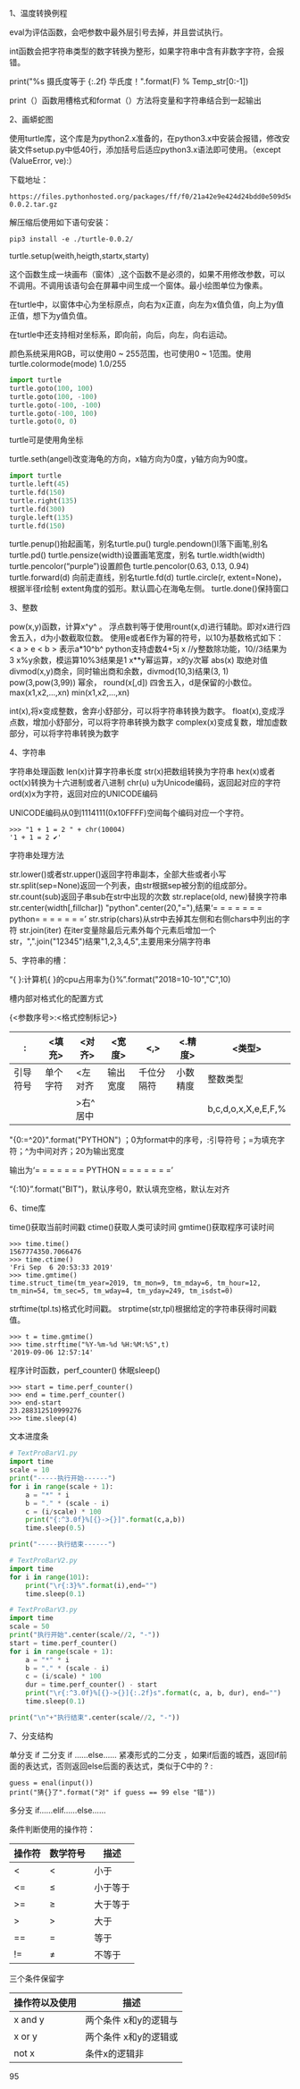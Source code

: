 1、温度转换例程

eval为评估函数，会吧参数中最外层引号去掉，并且尝试执行。

int函数会把字符串类型的数字转换为整形，如果字符串中含有非数字字符，会报错。

print("%s 摄氏度等于 {:.2f} 华氏度！".format(F) % Temp_str[0:-1])

print（）函数用槽格式和format（）方法将变量和字符串结合到一起输出

2、画蟒蛇图

使用turtle库，这个库是为python2.x准备的，在python3.x中安装会报错，修改安装文件setup.py中低40行，添加括号后适应python3.x语法即可使用。（except (ValueError, ve):）

下载地址：

```
https://files.pythonhosted.org/packages/ff/f0/21a42e9e424d24bdd0e509d5ed3c7dfb8f47d962d9c044dba903b0b4a26f/turtle-0.0.2.tar.gz
```

解压缩后使用如下语句安装：

```
pip3 install -e ./turtle-0.0.2/
```

turtle.setup(weith,heigth,startx,starty)

这个函数生成一块画布（窗体）,这个函数不是必须的，如果不用修改参数，可以不调用。不调用该语句会在屏幕中间生成一个窗体。最小绘图单位为像素。

在turtle中，以窗体中心为坐标原点，向右为x正直，向左为x值负值，向上为y值正值，想下为y值负值。

在turtle中还支持相对坐标系，即向前，向后，向左，向右运动。

颜色系统采用RGB，可以使用0 ~ 255范围，也可使用0 ~ 1范围。使用turtle.colormode(mode) 1.0/255

```python
import turtle
turtle.goto(100, 100)
turtle.goto(100, -100)
turtle.goto(-100, -100)
turtle.goto(-100, 100)
turtle.goto(0, 0)
```

turtle可是使用角坐标

turtle.seth(angel)改变海龟的方向，x轴方向为0度，y轴方向为90度。

```python
import turtle
turtle.left(45)
turtle.fd(150)
turtle.right(135)
turtle.fd(300)
turgle.left(135)
turtle.fd(150)
```

turtle.penup()抬起画笔，别名turtle.pu()
turgle.pendown()l落下画笔,别名turtle.pd()
turtle.pensize(width)设置画笔宽度，别名 turtle.width(width)
turtle.pencolor(“purple”)设置颜色
turtle.pencolor(0.63, 0.13, 0.94)
turtle.forward(d)  向前走直线，别名turtle.fd(d)
turtle.circle(r, extent=None)，根据半径r绘制 extent角度的弧形。默认圆心在海龟左侧。
turtle.done()保持窗口

3、整数

pow(x,y)函数，计算x^y^ 。
浮点数判等于使用rount(x,d)进行辅助。即对x进行四舍五入，d为小数截取位数。
使用e或者E作为幂的符号，以10为基数格式如下：
< a > e < b > 表示a*10^b^
python支持虚数4+5j
x //y整数除功能，10//3结果为3
x%y余数，模运算10%3结果是1
x**y幂运算，x的y次幂
abs(x) 取绝对值
divmod(x,y)商余，同时输出商和余数，divmod(10,3)结果(3, 1)
pow(3,pow(3,99))  幂余，
round(x[,d]) 四舍五入，d是保留的小数位。
max(x1,x2,...,xn)
min(x1,x2,...,xn)

int(x),将x变成整数，舍弃小舒部分，可以将字符串转换为数字。
float(x),变成浮点数，增加小舒部分，可以将字符串转换为数字
complex(x)变成复数，增加虚数部分，可以将字符串转换为数字

4、字符串

字符串处理函数
len(x)计算字符串长度
str(x)把数组转换为字符串
hex(x)或者oct(x)转换为十六进制或者八进制
chr(u) u为Unicode编码，返回起对应的字符
ord(x)x为字符，返回对应的UNICODE编码

UNICODE编码从0到1114111(0x10FFFF)空间每个编码对应一个字符。

```
>>> "1 + 1 = 2 " + chr(10004)
'1 + 1 = 2 ✔'
```

字符串处理方法

str.lower()或者str.upper()返回字符串副本，全部大些或者小写
str.split(sep=None)返回一个列表，由str根据sep被分割的组成部分。
str.count(sub)返回子串sub在str中出现的次数
str.replace(old, new)替换字符串
str.center(width[,fillchar]) "python".center(20,"="),结果‘= = = = = = = python= = = = = = =’
str.strip(chars)从str中去掉其左侧和右侧chars中列出的字符
str.join(iter) 在iter变量除最后元素外每个元素后增加一个str，",".join("12345")结果"1,2,3,4,5",主要用来分隔字符串

5、字符串的槽：

“{ }:计算机{ }的cpu占用率为{}%”.format("2018=10-10","C",10)

槽内部对格式化的配置方式

{<参数序号>:<格式控制标记>}

| :      | <填充>   | <对齐>  | <宽度>  | <,>      | <.精度>  | <类型>   |
| ------ | ------- | ------ | ------  | -------  | ------- | -------- |
| 引导符号 | 单个字符 | <左对齐 | 输出宽度 | 千位分隔符 | 小数精度 | 整数类型  |
|         |        | >右^居中|       |      |     | b,c,d,o,x,X,e,E,F,%|

"{0:=^20}".format("PYTHON")  ；0为format中的序号，:引导符号；=为填充字符；^为中间对齐；20为输出宽度

 输出为‘= = = = = = = PYTHON = = = = = = =’

“{:10}”.format("BIT")，默认序号0，默认填充空格，默认左对齐 

6、time库

time()获取当前时间戳
ctime()获取人类可读时间
gmtime()获取程序可读时间

```
>>> time.time()
1567774350.7066476
>>> time.ctime()
'Fri Sep  6 20:53:33 2019'
>>> time.gmtime()
time.struct_time(tm_year=2019, tm_mon=9, tm_mday=6, tm_hour=12, tm_min=54, tm_sec=5, tm_wday=4, tm_yday=249, tm_isdst=0)
```
strftime(tpl.ts)格式化时间戳。
strptime(str,tpl)根据给定的字符串获得时间戳值。

```
>>> t = time.gmtime()
>>> time.strftime("%Y-%m-%d %H:%M:%S",t)
'2019-09-06 12:57:14'
```

程序计时函数，perf_counter()
休眠sleep()

```
>>> start = time.perf_counter()
>>> end = time.perf_counter()
>>> end-start
23.288312510999276
>>> time.sleep(4)
```

文本进度条

```python
# TextProBarV1.py
import time
scale = 10
print("-----执行开始------")
for i in range(scale + 1):
    a = "*" * i
    b = "." * (scale - i)
    c = (i/scale) * 100
    print("{:^3.0f}%[{}->{}]".format(c,a,b))
    time.sleep(0.5)

print("-----执行结束------")
```

```python
# TextProBarV2.py
import time
for i in range(101):
    print("\r{:3}%".format(i),end="")
    time.sleep(0.1)
```

```python
# TextProBarV3.py
import time
scale = 50
print("执行开始".center(scale//2, "-"))
start = time.perf_counter()
for i in range(scale + 1):
    a = "*" * i
    b = "." * (scale - i)
    c = (i/scale) * 100
    dur = time.perf_counter() - start
    print("\r{:^3.0f}%[{}->{}]{:.2f}s".format(c, a, b, dur), end="")
    time.sleep(0.1)

print("\n"+"执行结束".center(scale//2, "-"))
```

7、分支结构

单分支 if
二分支 if ……else……
紧凑形式的二分支  ，如果if后面的城西，返回if前面的表达式，否则返回else后面的表达式，类似于C中的 ? :

```
guess = enal(input()) 
print("猜{}了".format("对" if guess == 99 else "错"))
```

多分支 if……elif……else……

条件判断使用的操作符：

| 操作符 | 数学符号 | 描述     |
| ------ | -------- | -------- |
| <      | <        | 小于     |
| <=     | ≤        | 小于等于 |
| >=     | ≥        | 大于等于 |
| >      | >        | 大于     |
| ==     | =        | 等于     |
| !=     | ≠        | 不等于   |

三个条件保留字

| 操作符以及使用 | 描述                  |
| -------------- | --------------------- |
| x and y        | 两个条件 x和y的逻辑与 |
| x or y         | 两个条件 x和y的逻辑或 |
| not x          | 条件x的逻辑非         |

95